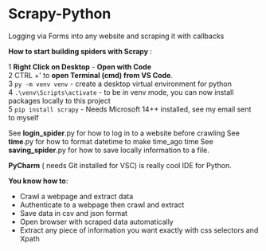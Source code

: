 # Scrapy-Python
Logging via Forms into any website and scraping it with callbacks

**How to start building spiders with Scrapy** :

1 **Right Click on Desktop** - **Open with Code**   
2 CTRL +' to **open Terminal (cmd) from VS Code**.  
3 `py -m venv venv` - create a desktop virtual environment for python  
4 `.\venv\Scripts\activate` - to be in venv mode, you can now install packages locally to this project  
5 `pip install scrapy` - Needs Microsoft 14++ installed, see my email sent to myself  

See **login_spider**.py for how to log in to a website before crawling
See **time**.py for how to format datetime to make time_ago time
See **saving_spider**.py for how to save locally information to a file.

**PyCharm** ( needs Git installed for VSC) is really cool IDE for Python.

**You know how to**:
- Crawl a webpage and extract data
- Authenticate to a webpage then crawl and extract
- Save data in csv and json format
- Open browser with scraped data automatically
- Extract any piece of information you want exactly with css selectors and Xpath

